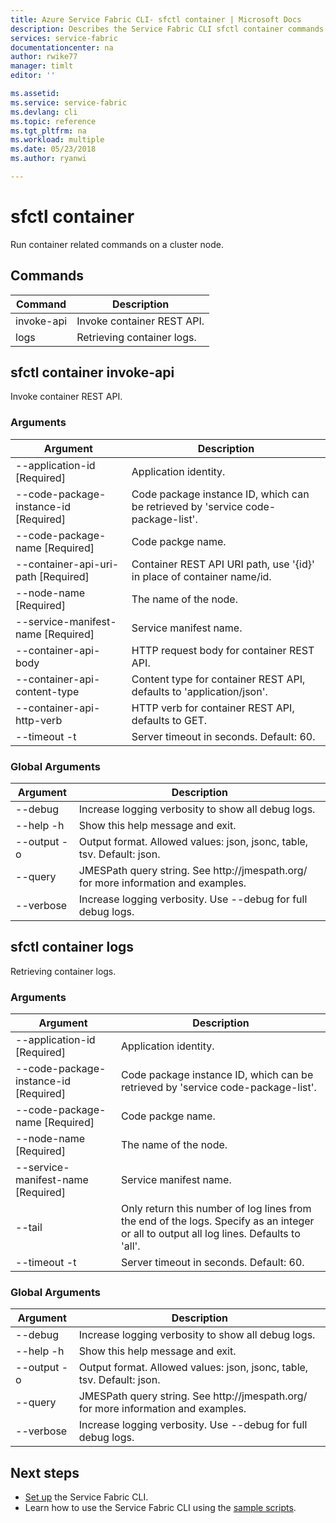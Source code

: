 ```yaml
---
title: Azure Service Fabric CLI- sfctl container | Microsoft Docs
description: Describes the Service Fabric CLI sfctl container commands.
services: service-fabric
documentationcenter: na
author: rwike77
manager: timlt
editor: ''

ms.assetid: 
ms.service: service-fabric
ms.devlang: cli
ms.topic: reference
ms.tgt_pltfrm: na
ms.workload: multiple
ms.date: 05/23/2018
ms.author: ryanwi

---
```

# sfctl container
Run container related commands on a cluster node.

## Commands

|Command|Description|
| --- | --- |
| invoke-api | Invoke container REST API. |
| logs | Retrieving container logs. |

## sfctl container invoke-api
Invoke container REST API.

### Arguments

|Argument|Description|
| --- | --- |
| --application-id           [Required] | Application identity. |
| --code-package-instance-id [Required] | Code package instance ID, which can be retrieved by 'service code-package-list'. |
| --code-package-name        [Required] | Code packge name. |
| --container-api-uri-path   [Required] | Container REST API URI path, use '{id}' in place of container name/id. |
| --node-name                [Required] | The name of the node. |
| --service-manifest-name    [Required] | Service manifest name. |
| --container-api-body | HTTP request body for container REST API. |
| --container-api-content-type | Content type for container REST API, defaults to 'application/json'. |
| --container-api-http-verb | HTTP verb for container REST API, defaults to GET. |
| --timeout -t | Server timeout in seconds.  Default\: 60. |

### Global Arguments

|Argument|Description|
| --- | --- |
| --debug | Increase logging verbosity to show all debug logs. |
| --help -h | Show this help message and exit. |
| --output -o | Output format.  Allowed values\: json, jsonc, table, tsv.  Default\: json. |
| --query | JMESPath query string. See http\://jmespath.org/ for more information and examples. |
| --verbose | Increase logging verbosity. Use --debug for full debug logs. |

## sfctl container logs
Retrieving container logs.

### Arguments

|Argument|Description|
| --- | --- |
| --application-id           [Required] | Application identity. |
| --code-package-instance-id [Required] | Code package instance ID, which can be retrieved by 'service code-package-list'. |
| --code-package-name        [Required] | Code packge name. |
| --node-name                [Required] | The name of the node. |
| --service-manifest-name    [Required] | Service manifest name. |
| --tail | Only return this number of log lines from the end of the logs. Specify as an integer or all to output all log lines. Defaults to 'all'. |
| --timeout -t | Server timeout in seconds.  Default\: 60. |

### Global Arguments

|Argument|Description|
| --- | --- |
| --debug | Increase logging verbosity to show all debug logs. |
| --help -h | Show this help message and exit. |
| --output -o | Output format.  Allowed values\: json, jsonc, table, tsv.  Default\: json. |
| --query | JMESPath query string. See http\://jmespath.org/ for more information and examples. |
| --verbose | Increase logging verbosity. Use --debug for full debug logs. |

## Next steps
- [Set up](service-fabric-cli.md) the Service Fabric CLI.
- Learn how to use the Service Fabric CLI using the [sample scripts](/azure/service-fabric/scripts/sfctl-upgrade-application).